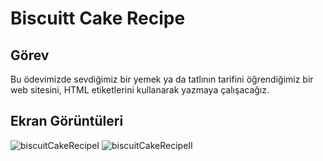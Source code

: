 # Biscuitt Cake Recipe

## Görev

Bu ödevimizde sevdiğimiz bir yemek ya da tatlının tarifini öğrendiğimiz bir web sitesini, HTML etiketlerini kullanarak yazmaya çalışacağız.

## Ekran Görüntüleri

![biscuitCakeRecipeI](https://github.com/yusufcandmrz/html-tasks/assets/93606208/b7fff3a9-e703-4feb-9134-65a3a677cc3b)
![biscuitCakeRecipeII](https://github.com/yusufcandmrz/html-tasks/assets/93606208/57054221-1d38-42e0-818c-f75587e171ac)
